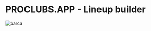 # PROCLUBS.APP - Lineup builder
![barca](https://github.com/user-attachments/assets/b733bf9c-2100-4c6a-a21c-bd6372ed116e)

